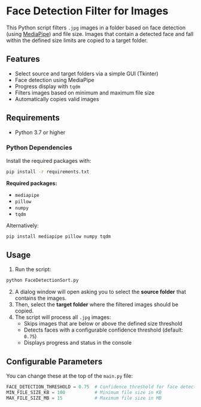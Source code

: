 # Face Detection Filter for Images

This Python script filters `.jpg` images in a folder based on face detection (using [MediaPipe](https://github.com/google/mediapipe)) and file size. Images that contain a detected face and fall within the defined size limits are copied to a target folder.

## Features

- Select source and target folders via a simple GUI (Tkinter)
- Face detection using MediaPipe
- Progress display with `tqdm`
- Filters images based on minimum and maximum file size
- Automatically copies valid images

## Requirements

- Python 3.7 or higher

### Python Dependencies

Install the required packages with:

```bash
pip install -r requirements.txt
```

**Required packages:**

- `mediapipe`
- `pillow`
- `numpy`
- `tqdm`

Alternatively:

```bash
pip install mediapipe pillow numpy tqdm
```

## Usage

1. Run the script:

```bash
python FaceDetectionSort.py
```

2. A dialog window will open asking you to select the **source folder** that contains the images.
3. Then, select the **target folder** where the filtered images should be copied.
4. The script will process all `.jpg` images:
   - Skips images that are below or above the defined size threshold
   - Detects faces with a configurable confidence threshold (default: `0.75`)
   - Displays progress and status in the console

## Configurable Parameters

You can change these at the top of the `main.py` file:

```python
FACE_DETECTION_THRESHOLD = 0.75  # Confidence threshold for face detection
MIN_FILE_SIZE_KB = 100           # Minimum file size in KB
MAX_FILE_SIZE_MB = 15            # Maximum file size in MB
```
